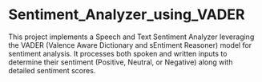 # Sentiment_Analyzer_using_VADER

This project implements a Speech and Text Sentiment Analyzer leveraging the VADER (Valence Aware Dictionary and sEntiment Reasoner) model for sentiment analysis. It processes both spoken and written inputs to determine their sentiment (Positive, Neutral, or Negative) along with detailed sentiment scores.
